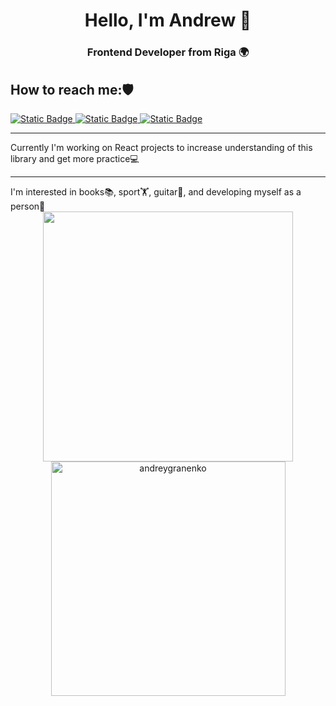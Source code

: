 <div id='header' align='center'>
  <h1>Hello, I'm Andrew 👋</h1>
  <h3>Frontend Developer from Riga 🌍</h3>
</div>
<h2>How to reach me:🛡️ </h2> 
<a href='https://www.linkedin.com/in/andrey-granenko-70414a25a/'>
  <img alt="Static Badge" src="https://img.shields.io/badge/https%3A%2F%2Fwww.linkedin.com%2Fin%2Fandrey-granenko-70414a25a%2F?logo=linkedin&label=Linkedin">
</a>
<a href='https://t.me/nuha1bebr'>
  <img alt="Static Badge" src="https://img.shields.io/badge/Telegram-blue?logo=telegram">
</a>
<a href='https://www.instagram.com/ageee00/'>
  <img alt="Static Badge" src="https://img.shields.io/badge/Instagram-white?logo=instagram">
</a>
<section>
  <hr>
  Currently I'm working on React projects to increase understanding of this library and get more practice💻
  <hr>
  I'm interested in books📚, sport🏋️, guitar🎸, and developing myself as a person🌱
</section>
<div align="center" style={margin-top: '10px'}>

<a href="https://github.com/andreygranenko/">
  <img src="https://github-readme-stats.vercel.app/api?username=andreygranenko&include_all_commits=true&count_private=true&show_icons=true&line_height=20&title_color=7A7ADB&icon_color=2234AE&text_color=D3D3D3&bg_color=0,000000,130F40" width="400"/>
  <img src="https://github-readme-stats.vercel.app/api/top-langs?username=andreygranenko&show_icons=true&locale=en&layout=compact&line_height=20&title_color=7A7ADB&icon_color=2234AE&text_color=D3D3D3&bg_color=0,000000,130F40" width="375"  alt="andreygranenko"/>

</a>
</div>

